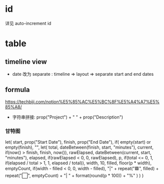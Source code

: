 # id
详见 auto-increment id

# table
## timeline view
+ date 改为 separate : 
  timeline => layout => separate start and end dates

## formula
https://techbiji.com/notion%E5%85%AC%E5%BC%8F%E5%A4%A7%E5%85%A8/

+ 字符串拼接: prop("Project") + " " + prop("Description")

### 甘特图
let(
  start, prop("Start Date"),
  finish, prop("End Date"),
  if(
    empty(start) or empty(finish),
    "",
    let(
      total, dateBetween(finish, start, "minutes"),
      current, if(now() > finish, finish, now()),
      rawElapsed, dateBetween(current, start, "minutes"),
      elapsed, if(rawElapsed < 0, 0, rawElapsed),
      p, if(total <= 0, 1, if(elapsed / total > 1, 1, elapsed / total)),
      width, 10,
      filled, floor(p * width),
      emptyCount, if(width - filled < 0, 0, width - filled),
      "|" + repeat("🟩", filled) + repeat("⬜", emptyCount) + "| " + format(round(p * 100)) + "%"
    )
  )
)
